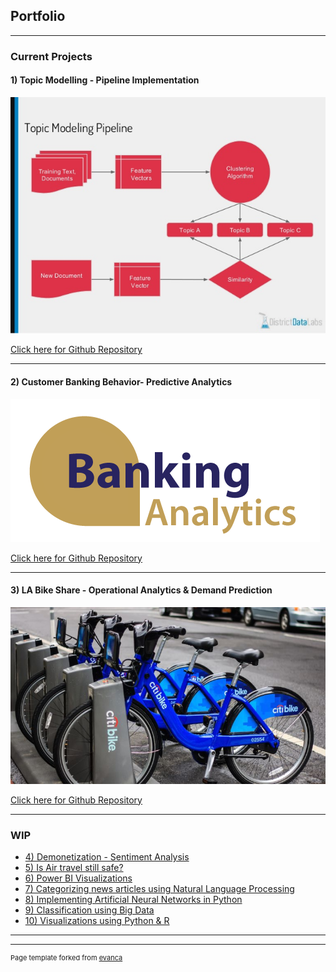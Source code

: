 ## Portfolio

---

### Current Projects

#### 1) Topic Modelling - Pipeline Implementation

<img src="images/topicmodelling.jpg?raw=true"/>
		
[Click here for Github Repository](https://github.com/iamnrr/iamnrr.github.io/tree/master/Topic%20Modelling%20-%20Pipeline%20Implementation)

---

#### 2) Customer Banking Behavior- Predictive Analytics

<img src="images/bankanalyticslogo.png?raw=true"/>					
		
[Click here for Github Repository](https://github.com/iamnrr/iamnrr.github.io/tree/master/Customer%20Banking%20Behavior-%20Predictive%20Analytics)
		
---

#### 3) LA Bike Share - Operational Analytics & Demand Prediction

<img src="images/bikeshare.jpg?raw=true"/>

[Click here for Github Repository](https://github.com/iamnrr/iamnrr.github.io/tree/master/LA%20Bike%20Share%20-%20Operational%20Analytics%20%26%20Demand%20Prediction)
		
---


### WIP

- [4) Demonetization - Sentiment Analysis](http://example.com/)
- [5) Is Air travel still safe?](http://example.com/)
- [6) Power BI Visualizations](http://example.com/)
- [7) Categorizing news articles using Natural Language Processing](http://example.com/)
- [8) Implementing Artificial Neural Networks in Python](http://example.com/)
- [9) Classification using Big Data](http://example.com/)
- [10) Visualizations using Python & R](http://example.com/)

---




---
<p style="font-size:11px">Page template forked from <a href="https://github.com/evanca/quick-portfolio">evanca</a></p>
<!-- Remove above link if you don't want to attibute -->
